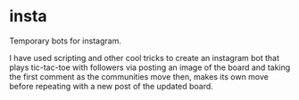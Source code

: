 # insta
Temporary bots for instagram.

I have used scripting and other cool tricks to create an instagram bot that plays tic-tac-toe with followers via posting an image of the board and taking the first comment as the communities move then, makes its own move before repeating with a new post of the updated board.

